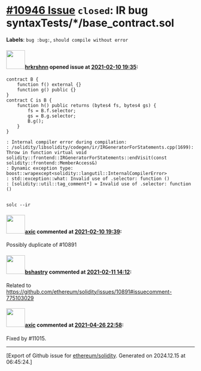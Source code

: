 # [\#10946 Issue](https://github.com/ethereum/solidity/issues/10946) `closed`: IR bug syntaxTests/*/base_contract.sol
**Labels**: `bug :bug:`, `should compile without error`


#### <img src="https://avatars.githubusercontent.com/u/13174375?u=52d702cb6bec53b561afa293cf9cd53ef7a63924&v=4" width="50">[hrkrshnn](https://github.com/hrkrshnn) opened issue at [2021-02-10 19:35](https://github.com/ethereum/solidity/issues/10946):

```
contract B {
    function f() external {}
    function g() public {}
}
contract C is B {
    function h() public returns (bytes4 fs, bytes4 gs) {
        fs = B.f.selector;
        gs = B.g.selector;
        B.g();
    }
}
```

```
: Internal compiler error during compilation:
: /solidity/libsolidity/codegen/ir/IRGeneratorForStatements.cpp(1699): Throw in function virtual void solidity::frontend::IRGeneratorForStatements::endVisit(const solidity::frontend::MemberAccess&)
: Dynamic exception type: boost::wrapexcept<solidity::langutil::InternalCompilerError>
: std::exception::what: Invalid use of .selector: function ()
: [solidity::util::tag_comment*] = Invalid use of .selector: function ()
  
```

`solc --ir`

#### <img src="https://avatars.githubusercontent.com/u/20340?v=4" width="50">[axic](https://github.com/axic) commented at [2021-02-10 19:39](https://github.com/ethereum/solidity/issues/10946#issuecomment-776965439):

Possibly duplicate of #10891

#### <img src="https://avatars.githubusercontent.com/u/2388185?v=4" width="50">[bshastry](https://github.com/bshastry) commented at [2021-02-11 14:12](https://github.com/ethereum/solidity/issues/10946#issuecomment-777487115):

Related to https://github.com/ethereum/solidity/issues/10891#issuecomment-775103029

#### <img src="https://avatars.githubusercontent.com/u/20340?v=4" width="50">[axic](https://github.com/axic) commented at [2021-04-26 22:58](https://github.com/ethereum/solidity/issues/10946#issuecomment-827193588):

Fixed by #11015.


-------------------------------------------------------------------------------



[Export of Github issue for [ethereum/solidity](https://github.com/ethereum/solidity). Generated on 2024.12.15 at 06:45:24.]
